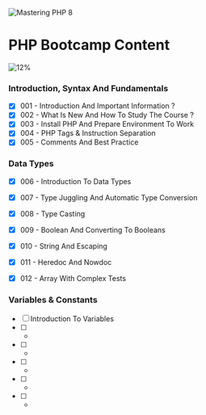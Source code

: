 ![Mastering PHP 8](https://elzero.org/php-bootcamp.png)

# PHP Bootcamp Content

![12%](https://progress-bar.dev/12/?title=Done)

### Introduction, Syntax And Fundamentals

- [x] 001 - Introduction And Important Information ?
- [x] 002 - What Is New And How To Study The Course ?
- [x] 003 - Install PHP And Prepare Environment To Work
- [x] 004 - PHP Tags & Instruction Separation
- [x] 005 - Comments And Best Practice

### Data Types

- [x] 006 - Introduction To Data Types
- [x] 007 - Type Juggling And Automatic Type Conversion
- [x] 008 - Type Casting
- [x] 009 - Boolean And Converting To Booleans
- [x] 010 - String And Escaping
- [x] 011 - Heredoc And Nowdoc
- [x] 012 - Array With Complex Tests


### Variables & Constants

- [ ] Introduction To Variables
- [ ] -
- [ ] -
- [ ] -
- [ ] -
- [ ] -
